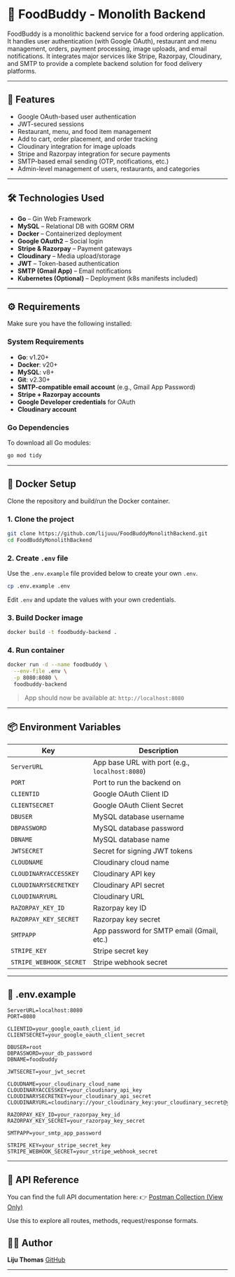 # 🍔 FoodBuddy - Monolith Backend

FoodBuddy is a monolithic backend service for a food ordering application. It handles user authentication (with Google OAuth), restaurant and menu management, orders, payment processing, image uploads, and email notifications. It integrates major services like Stripe, Razorpay, Cloudinary, and SMTP to provide a complete backend solution for food delivery platforms.

---

## 🧩 Features

- Google OAuth-based user authentication  
- JWT-secured sessions  
- Restaurant, menu, and food item management  
- Add to cart, order placement, and order tracking  
- Cloudinary integration for image uploads  
- Stripe and Razorpay integration for secure payments  
- SMTP-based email sending (OTP, notifications, etc.)  
- Admin-level management of users, restaurants, and categories  

---

## 🛠 Technologies Used

* **Go** – Gin Web Framework
* **MySQL** – Relational DB with GORM ORM
* **Docker** – Containerized deployment
* **Google OAuth2** – Social login
* **Stripe & Razorpay** – Payment gateways
* **Cloudinary** – Media upload/storage
* **JWT** – Token-based authentication
* **SMTP (Gmail App)** – Email notifications
* **Kubernetes (Optional)** – Deployment (k8s manifests included)

---

## ⚙️ Requirements

Make sure you have the following installed:

### System Requirements

- **Go**: v1.20+  
- **Docker**: v20+  
- **MySQL**: v8+  
- **Git**: v2.30+  
- **SMTP-compatible email account** (e.g., Gmail App Password)  
- **Stripe + Razorpay accounts**  
- **Google Developer credentials** for OAuth  
- **Cloudinary account**

### Go Dependencies

To download all Go modules:

```bash
go mod tidy
````

---

## 🐳 Docker Setup

Clone the repository and build/run the Docker container.

### 1. Clone the project

```bash
git clone https://github.com/lijuuu/FoodBuddyMonolithBackend.git
cd FoodBuddyMonolithBackend
```

### 2. Create `.env` file

Use the `.env.example` file provided below to create your own `.env`.

```bash
cp .env.example .env
```

Edit `.env` and update the values with your own credentials.

### 3. Build Docker image

```bash
docker build -t foodbuddy-backend .
```

### 4. Run container

```bash
docker run -d --name foodbuddy \
  --env-file .env \
  -p 8080:8080 \
  foodbuddy-backend
```

> App should now be available at: `http://localhost:8080`

---

## 📦 Environment Variables

| Key                     | Description                                     |
| ----------------------- | ----------------------------------------------- |
| `ServerURL`              | App base URL with port (e.g., `localhost:8080`) |
| `PORT`                  | Port to run the backend on                      |
| `CLIENTID`              | Google OAuth Client ID                          |
| `CLIENTSECRET`          | Google OAuth Client Secret                      |
| `DBUSER`                | MySQL database username                         |
| `DBPASSWORD`            | MySQL database password                         |
| `DBNAME`                | MySQL database name                             |
| `JWTSECRET`             | Secret for signing JWT tokens                   |
| `CLOUDNAME`             | Cloudinary cloud name                           |
| `CLOUDINARYACCESSKEY`   | Cloudinary API key                              |
| `CLOUDINARYSECRETKEY`   | Cloudinary API secret                           |
| `CLOUDINARYURL`         | Cloudinary URL                                  |
| `RAZORPAY_KEY_ID`       | Razorpay key ID                                 |
| `RAZORPAY_KEY_SECRET`   | Razorpay key secret                             |
| `SMTPAPP`               | App password for SMTP email (Gmail, etc.)       |
| `STRIPE_KEY`            | Stripe secret key                               |
| `STRIPE_WEBHOOK_SECRET` | Stripe webhook secret                           |

---

## 🧪 .env.example

```env
ServerURL=localhost:8080
PORT=8080

CLIENTID=your_google_oauth_client_id
CLIENTSECRET=your_google_oauth_client_secret

DBUSER=root
DBPASSWORD=your_db_password
DBNAME=foodbuddy

JWTSECRET=your_jwt_secret

CLOUDNAME=your_cloudinary_cloud_name
CLOUDINARYACCESSKEY=your_cloudinary_api_key
CLOUDINARYSECRETKEY=your_cloudinary_api_secret
CLOUDINARYURL=cloudinary://your_cloudinary_key:your_cloudinary_secret@your_cloudinary_name

RAZORPAY_KEY_ID=your_razorpay_key_id
RAZORPAY_KEY_SECRET=your_razorpay_key_secret

SMTPAPP=your_smtp_app_password

STRIPE_KEY=your_stripe_secret_key
STRIPE_WEBHOOK_SECRET=your_stripe_webhook_secret
```

---

## 🧪 API Reference

You can find the full API documentation here:
👉 [Postman Collection (View Only)](https://documenter.getpostman.com/view/32055383/2sA3e488Sh)

Use this to explore all routes, methods, request/response formats.


## 👨‍💻 Author

**Liju Thomas**
[GitHub](https://github.com/lijuuu)

---
